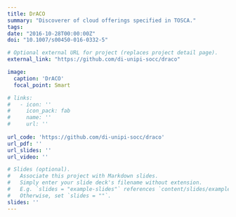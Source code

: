```yaml
---
title: DrACO
summary: "Discoverer of cloud offerings specified in TOSCA."
tags:
date: "2016-10-28T00:00:00Z"
doi: "10.1007/s00450-016-0332-5"

# Optional external URL for project (replaces project detail page).
external_link: "https://github.com/di-unipi-socc/draco"

image:
  caption: 'DrACO'
  focal_point: Smart

# links:
#   - icon: ''
#     icon_pack: fab
#     name: ''
#     url: ''
  
url_code: 'https://github.com/di-unipi-socc/draco'
url_pdf: ''
url_slides: ''
url_video: ''

# Slides (optional).
#   Associate this project with Markdown slides.
#   Simply enter your slide deck's filename without extension.
#   E.g. `slides = "example-slides"` references `content/slides/example-slides.md`.
#   Otherwise, set `slides = ""`.
slides: ''
---
```

<!-- Here you can insert a description -->
